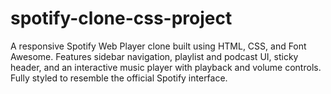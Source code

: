 # spotify-clone-css-project
A responsive Spotify Web Player clone built using HTML, CSS, and Font Awesome. Features sidebar navigation, playlist and podcast UI, sticky header, and an interactive music player with playback and volume controls. Fully styled to resemble the official Spotify interface.
